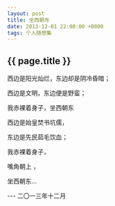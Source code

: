 ```yaml
---
layout: post
title: 坐西朝东
date: 2013-12-01 22:00:00 +0800
tags: 个人随想集
--- 
```


<h2>{{ page.title }}</h2>

西边是阳光灿烂，东边却是阴冷昏暗；

西边是文明，东边便是野蛮；

我赤裸着身子，坐西朝东

西边是始皇焚书坑儒，

东边是先民茹毛饮血；

我赤裸着身子，

嘴角朝上 ，

坐西朝东...

--- 二〇一三年十二月